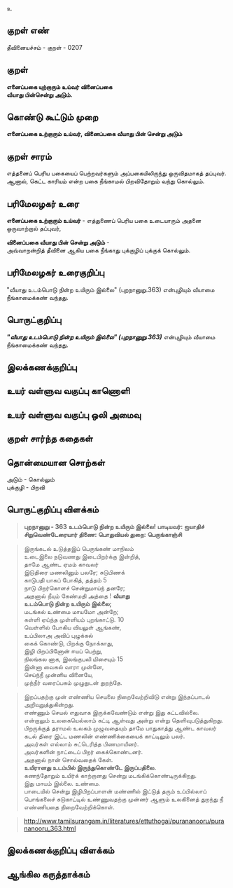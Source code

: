 உ

## குறள் எண் 

தீவினையச்சம் - குறள் - 0207  

## குறள் 

**எனைப்பகை யுற்றாரும் உய்வர் வினைப்பகை  
வீயாது பின்சென்று அடும்.** 

## கொண்டு கூட்டும் முறை

**எனைப்பகை உற்றாரும் உய்வர், வினைப்பகை வீயாது பின் சென்று அடும்**  

## குறள் சாரம் 

எத்தனைப் பெரிய பகையைப் பெற்றவர்களும் அப்பகையிலிருந்து ஒருவிதமாகத் தப்புவர். ஆனால், கெட்ட காரியம் என்ற பகை நீங்காமல் பிறவிதோறும் வந்து கொல்லும்.

## பரிமேலழகர் உரை

**எனைப்பகை உற்றாரும் உய்வர்** - எத்துணைப் பெரிய பகை உடையாரும் அதனை ஒருவாற்றால் தப்புவர்,  

**வினைப்பகை வீயாது பின் சென்று அடும்** -  
அவ்வாறன்றித் தீவினை ஆகிய பகை நீங்காது புக்குழிப் புக்குக் கொல்லும்.  

## பரிமேலழகர் உரைகுறிப்பு   

"வீயாது உடம்பொடு நின்ற உயிரும் இல்லை" (புறநானுறு.363) என்புழியும் வீயாமை நீங்காமைக்கண் வந்தது. 

## பொருட்குறிப்பு 

_**"வீயாது உடம்பொடு நின்ற உயிரும் இல்லை" (புறநானுறு.363)**_ என்புழியும் வீயாமை நீங்காமைக்கண் வந்தது.  

## இலக்கணக்குறிப்பு  


## உயர் வள்ளுவ வகுப்பு காணொளி


## உயர் வள்ளுவ வகுப்பு ஒலி அமைவு 

 
## குறள் சார்ந்த கதைகள் 


## தொன்மையான சொற்கள்

அடும்   - கொல்லும்  
புக்குழி  - பிறவி  

## பொருட்குறிப்பு விளக்கம்

>**புறநானுறு - 363 உடம்பொடு நின்ற உயிரும் இல்லை! பாடியவர்: ஐயாதிச் சிறுவெண்டேரையார் திணை: பொதுவியல்	துறை: பெருங்காஞ்சி**  

>இருங்கடல் உடுத்தஇப் பெருங்கண் மாநிலம்  
>உடைஇலை நடுவணது இடைபிறர்க்கு இன்றித்,  
>தாமே ஆண்ட ஏமம் காவலர்  
>இடுதிரை மணலினும் பலரே; சுடுபிணக்  
>காடுபதி யாகப் போகித், தத்தம் 	5  
>நாடு பிறர்கொளச் சென்றுமாய்ந் தனரே;  
>அதனால் நீயும் கேண்மதி அத்தை ! **வீயாது  
>உடம்பொடு நின்ற உயிரும் இல்லை;**  
>மடங்கல் உண்மை மாயமோ அன்றே;  
>கள்ளி ஏய்ந்த முள்ளியம் புறங்காட்டு. 	10  
>வெள்ளில் போகிய வியலுள் ஆங்கண்,  
>உப்பிலாஅ அவிப் புழுக்கல்  
>கைக் கொண்டு, பிறக்கு நோக்காது,  
>இழி பிறப்பினோன் ஈயப் பெற்று,  
>நிலங்கல னாக, இலங்குபலி மிசையும் 	15  
>இன்னா வைகல் வாரா முன்னே,  
>செய்ந்நீ முன்னிய வினையே,  
>முந்நீர் வரைப்பகம் முழுதுடன் துறந்தே.  

>இறப்பதற்கு முன் எண்ணிய செயலை நிறைவேற்றிவிடு என்று இந்தப்பாடல் அறிவுறுத்துகின்றது.  
எண்ணும் செயல் எதுவாக இருக்கவேண்டும் என்று இது சுட்டவில்லை.  
>என்றாலும் உலகையெல்லாம் கட்டி ஆள்வது அன்று என்று தெளிவுபடுத்துகிறது.  
>பிறருக்குத் தராமல் உலகம் முழுவதையும் தாமே பாதுகாத்து ஆண்ட காவலர் கடல் திரை இட்ட மணலின் எண்ணிக்கையைக் காட்டிலும் பலர்.  
>அவர்கள் எல்லாம் சுட்டெரித்த பிணமாயினர்.  
>அவர்களின் நாட்டைப் பிறர் கைக்கொண்டனர்.  
>அதனால் நான் சொல்வதைக் கேள்.  
>**உயிரானது உடம்பில் இருந்துகொண்டே இருப்பதிலை.**  
>கணந்தோறும் உயிர்க் காற்றானது சென்று மடங்கிக்கொண்டிருக்கிறது.  
>இது மாயம் இல்லை. உண்மை.  
>பாடையில் சென்று இழிபிறப்பாளன் மண்ணில் இட்டுத் தரும் உப்பில்லாப் பொங்கலைச் சுடுகாட்டில் உண்ணுவதற்கு முன்னர் ஆளும் உலகினைத் துறந்து நீ எண்ணியதை நிறைவேற்றிக்கொள்.

>http://www.tamilsurangam.in/literatures/ettuthogai/purananooru/purananooru_363.html

## இலக்கணக்குறிப்பு விளக்கம்


## ஆங்கில கருத்தாக்கம் 


